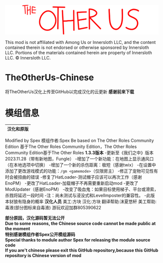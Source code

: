 ![eisbison banner](./Images/TOR_logo.png)


This mod is not affiliated with Among Us or Innersloth LLC, and the content contained therein is not endorsed or otherwise sponsored by Innersloth LLC. Portions of the materials contained herein are property of Innersloth LLC. © Innersloth LLC.</p>

# TheOtherUs-Chinese
将TheOtherUs汉化上传至GitHub以完成汉化的云更新
**感谢前来下载**
# 模组信息
| 汉化和原版|
|---------------|
Modified by Spex
模组作者:Spex
Be based on The Other Roles Community Edition
基于The Other Roles Community Edition，The Other Roles Community Edition基于The Other Roles
**1.3.3版本**
-更新至《我们之中》版本2023.11.28（带有新地图，Fungle）
-增加了一个新功能：在地图上显示通风口（在本地选项中切换）
-增加了一个新的杀伤距离：极短（感谢twix）
-在设置中添加了更改游戏模式的功能：`/gm <gamemode>`（仅限房主）
-修正了宠物可见性有时会被扭曲的错误
-修复了HatLoader-测试帽子应该可以再次工作（感谢EnoPM）
-更改了HatLoader-加载帽子不再需要重新启动mod
-更改了ModUpdater（感谢EnoPM）
-改变了吸血鬼：如果目标使用梯子、平台或滑索，杀戮将延迟一段时间
-注：尚未测试与浸没式和LevelImposter的兼容性。
-此版本豺狼有隐身的概率
**汉化人员**
美工:方块
汉化:方块
翻译帮助:沫夏悠轩
美工帮助:毒液(部分图标来自毒液)
游玩欢迎加群805390622

**部分原因，汉化源码暂无法公开**<br>
**Due to some reasons, the Chinese source code cannot be made public at the moment**<br>
**特别感谢模组作者Spex公开模组源码**<br>
**Special thanks to module author Spex for releasing the module source code**<br>
**If you are't chinese please exit this GitHub repository,because this GitHub repository is Chinese version of mod**<br>

